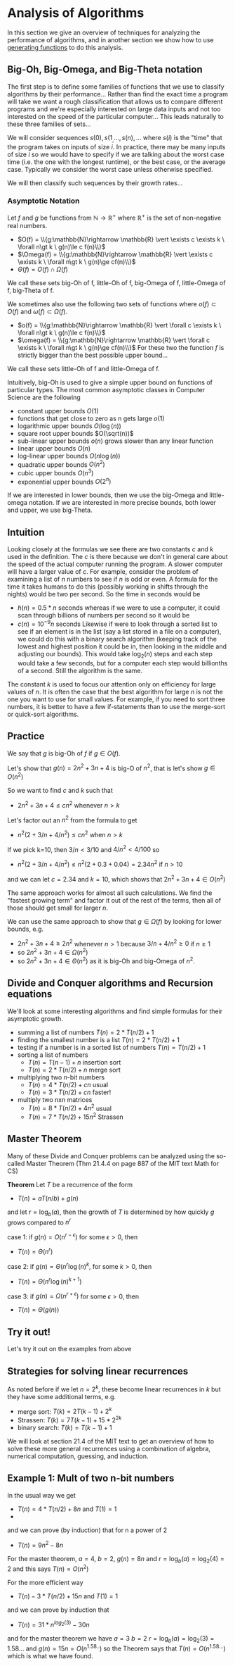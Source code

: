 # Analysis of Algorithms

In this section we give an overview of techniques for analyzing the performance of algorithms,
and in another section we show how to use [generating functions](generatingFunctions.md) to do this
analysis.

## Big-Oh, Big-Omega, and Big-Theta notation
The first step is to define some families of functions that we use to classify algorithms by their
performance...  Rather than find the exact time a program will take we want a rough classification
that allows us to compare different programs and we're especially interested on large data inputs
and not too interested on the speed of the particular computer... This leads naturally to these three
families of sets...

We will consider sequences $s(0), s(1_, ..., s(n), \ldots$ where $s(i)$ is the "time" that the program
takes on inputs of size $i$.  In practice, there may be many inputs of size $i$ so we would have to 
specify if we are talking about the worst case time (i.e. the one with the longest runtime), or the
best case, or the average case. Typically we consider the worst case unless otherwise specified.

We will then classify such sequences by their growth rates...

### Asymptotic Notation
Let $f$ and $g$ be functions from $\mathbb{N}\rightarrow \mathbb{R}^+$ where $\mathbb{R}^+$ is the set of non-negative real numbers.

* $O(f) = \\{g:\mathbb{N}\rightarrow \mathbb{R} \vert \exists c \exists k \ \forall n\gt k \ g(n)\le c f(n)\\}$
* $\Omega(f) = \\{g:\mathbb{N}\rightarrow \mathbb{R} \vert \exists c \exists k \ \forall n\gt k \ g(n)\ge cf(n)\\}$
* $\Theta(f) = O(f) \cap \Omega(f)$

We call these sets big-Oh of f, little-Oh of f, big-Omega of f, little-Omega of f, big-Theta of f.

We sometimes also use the following two sets of functions where 
$o(f) \subset O(f)$ and $\omega(f)\subset \Omega(f)$.
* $o(f) = \\{g:\mathbb{N}\rightarrow \mathbb{R} \vert \forall c \exists k \ \forall n\gt k \ g(n)\le c f(n)\\}$
* $\omega(f) = \\{g:\mathbb{N}\rightarrow \mathbb{R} \vert \forall c \exists k \ \forall n\gt k \ g(n)\ge cf(n)\\}$
For these two the function $f$ is strictly bigger than the best possible upper bound...

We call these sets little-Oh of f and little-Omega of f.

Intuitively, big-Oh is used to give a simple upper bound on functions of particular types. The most common
asymptotic classes in Computer Science are the following
* constant upper bounds $O(1)$
* functions that get close to zero as n gets large $o(1)$
* logarithmic upper bounds $O(\log(n))$
* square root upper bounds $O(\sqrt(n))$
* sub-linear upper bounds $o(n)$  grows slower than any linear function
* linear upper bounds $O(n)$
* log-linear upper bounds $O(n \log(n))$
* quadratic upper bounds $O(n^2)$
* cubic upper bounds $O(n^3)$
* exponential upper bounds $O(2^n)$

If we are interested in lower bounds, then we use the big-Omega and little-omega notation.
If we are interested in more precise bounds, both lower and upper, we use big-Theta.

## Intuition
Looking closely at the formulas we see there are two constants $c$ and $k$ used in the definition.
The $c$ is there because we don't in general care about the speed of the actual computer running the program.
A slower computer will have a larger value of $c$. For example, consider the problem of examining a list of $n$ numbers to see if $n$ is odd or even.  A formula for the time it takes humans to do this (possibly working in shifts through the nights) would be two per second. So the time in seconds would be 
* $h(n) = 0.5*n$ seconds
whereas if we were to use a computer, it could scan through billions of numbers per second so it would be
* $c(n) = 10^{-9} n$ seconds
Likewise if were to look through a sorted list to see if an element is in the list (say a list stored in a
file on a computer), we could do this with a binary search algorithm (keeping track of the lowest and highest position it could be in, then looking in the middle and adjusting our bounds). This would take $\log_2(n)$ steps
and each step would take a few seconds, but for a computer each step would billionths of a second. Still the algorithm is the same.

The constant $k$ is used to focus our attention only on efficiency for large values of $n$. It is often the case that the best algorithm for large $n$ is not the one you want to use for small values. For example, if you need to sort three numbers, it is better to have a few if-statements than to use the merge-sort or quick-sort algorithms.

## Practice
We say that $g$ is big-Oh of $f$ if $g \in O(f)$.

Let's show that $g(n) = 2n^2 + 3n+4$ is big-O of $n^2$, 
that is let's show $g\in O(n^2)$

So we want to find $c$ and $k$ such that
* $2n^2 + 3n+4 \le c n^2$ whenever $n>k$

Let's factor out an $n^2$ from the formula to get
* $n^2 (2 + 3/n + 4/n^2) \le c n^2$ when $n>k$

If we pick k=10, then $3/n<3/10$ and $4/n^2 < 4/100$ so
* $n^2 (2 + 3/n + 4/n^2) \le n^2 (2+0.3 + 0.04) = 2.34n^2$ if $n>10$

and we can let $c=2.34$ and $k=10$, which shows that $2n^2 + 3n+4 \in O(n^2)$

The same approach works for almost all such calculations. We find the "fastest growing term"
and factor it out of the rest of the terms, then all of those should get small for larger $n$.

We can use the same approach to show that $g \in \Omega(f)$ by looking for lower bounds, e.g.
* $2n^2 + 3n+4 \ge 2 n^2$ whenever $n>1$ because $3/n+4/n^2\ge 0$ if $n\ge 1$
* so $2n^2 + 3n+4 \in \Omega(n^2)$
* so $2n^2 + 3n+4 \in \Theta(n^2)$ as it is big-Oh and big-Omega of $n^2$.

## Divide and Conquer algorithms and Recursion equations
We'll look at some interesting algorithms and find simple formulas for their asymptotic growth.
* summing a list of numbers $T(n) = 2*T(n/2)+1$
* finding the smallest number is a list $T(n) = 2*T(n/2)+1$
* testing if a number is in a sorted list of numbers $T(n) = T(n/2)+1$
* sorting a list of numbers
  * $T(n) = T(n-1)+n$ insertion sort
  * $T(n) = 2*T(n/2) + n$  merge sort
* multiplying two $n$-bit numbers
  * $T(n) = 4*T(n/2) + cn$ usual
  * $T(n) = 3*T(n/2) + cn$ faster!
* multiply two nxn matrices
  * $T(n) = 8*T(n/2) + 4n^2$  usual
  * $T(n) = 7*T(n/2) + 15n^2$  Strassen

## Master Theorem
Many of these Divide and Conquer problems can be analyzed using the so-called Master Theorem (Thm 21.4.4 on page 887 of the MIT text Math for CS)


**Theorem** Let $T$ be a recurrence of the form
* $T(n) = aT(n/b) + g(n)$

and let $r = \log_b(a)$, then the growth of $T$ is determined by how quickly
$g$ grows compared to $n^r$

case 1: if $g(n) = O(n^{r-\epsilon})$ for some $\epsilon \gt 0$, then
* $T(n) = \Theta(n^r)$

case 2: if $g(n) = \Theta(n^r \log(n)^k$, for some $k\gt 0$, then
* $T(n) = \Theta(n^r \log(n)^{k+1})$

case 3: if $g(n) = \Omega(n^{r+\epsilon})$ for some $\epsilon\gt 0$, then
* $T(n) = \Theta(g(n))$

## Try it out!
Let's try it out on the examples from above

## Strategies for solving linear recurrences
As noted before if we let $n=2^k$, these become linear recurrences in $k$
but they have some additional terms, e.g.

* merge sort: $T(k) = 2 T(k-1) + 2^k$
* Strassen: $T(k) = 7 T(k-1) + 15 * 2^{2k}$
* binary search: $T(k) = T(k-1) + 1$

We will look at section 21.4 of the MIT text to get an overview of how
to solve these more general recurrences using a combination of algebra,
numerical computation, guessing, and induction.

## Example 1: Mult of two n-bit numbers
In the usual way we get
* $T(n) = 4*T(n/2) + 8 n$ and $T(1)=1$
* 
and we can prove (by induction) that for n a power of 2
* $T(n) = 9n^2 -8n$
  
For the master theorem, $a=4$, $b=2$, $g(n) = 8n$ and $r = \log_b(a) = \log_2(4) = 2$
and this says $T(n) = O(n^2)$

For the more efficient way
* $T(n) - 3*T(n/2) + 15n$ and $T(1)=1$

and we can prove by induction that 
* $T(n) = 31* n^{log_2(3)} - 30 n$

and for the master theorem we have $a=3$ $b=2$ $r=\log_b(a) = \log_2(3)= 1.58...$ and $g(n)=15n = O(n^{1.58..})$
so the Theorem says that $T(n) = O(n^{1.58...})$ which is what we have found.










